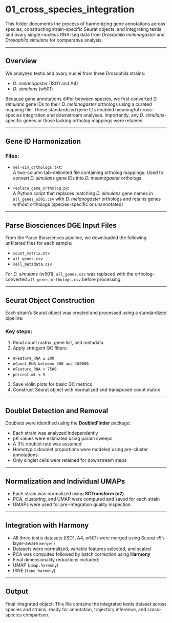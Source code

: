 # 01_cross_species_integration

This folder documents the process of harmonizing gene annotations across species, constructing strain-specific Seurat objects, and integrating testis and ovary single-nucleus RNA-seq data from *Drosophila melanogaster* and *Drosophila simulans* for comparative analysis.

---

## Overview

We analyzed testis and ovary nuclei from three Drosophila strains:
- *D. melanogaster* (ISO1 and A4)
- *D. simulans* (w501)

Because gene annotations differ between species, we first converted *D. simulans* gene IDs to their *D. melanogaster* orthologs using a curated mapping file. These standardized gene IDs enabled meaningful cross-species integration and downstream analyses. Importantly, any *D. simulans*-specific genes or those lacking ortholog mappings were retained.

---

## Gene ID Harmonization

### Files:
- `mel-sim_orthologs.txt`:  
  A two-column tab-delimited file containing ortholog mappings: Used to convert *D. simulans* gene IDs into *D. melanogaster* orthologs.

- `replace_gene_ortholog.py`:  
  A Python script that replaces matching *D. simulans* gene names in `all_genes_w501.csv` with *D. melanogaster* orthologs and retains genes without orthologs (species-specific or unannotated)

---

## Parse Biosciences DGE Input Files

From the Parse Biosciences pipeline, we downloaded the following unfiltered files for each sample:
- `count_matrix.mtx`
- `all_genes.csv`
- `cell_metadata.csv`

For *D. simulans* (w501), `all_genes.csv` was replaced with the ortholog-converted `all_genes_orthologs.csv` before processing.

---

## Seurat Object Construction

Each strain’s Seurat object was created and processed using a standardized pipeline:

### Key steps:
1. Read count matrix, gene list, and metadata
2. Apply stringent QC filters:
 - `nFeature_RNA ≥ 200`
 - `nCount_RNA between 300 and 100000`
 - `nFeature_RNA < 7500`
 - `percent.mt ≤ 5`
3. Save violin plots for basic QC metrics
4. Construct Seurat object with normalized and transposed count matrix

---

## Doublet Detection and Removal

Doublets were identified using the **DoubletFinder** package:

- Each strain was analyzed independently
- pK values were estimated using param sweeps
- A 3% doublet rate was assumed
- Homotypic doublet proportions were modeled using pre-cluster annotations
- Only singlet cells were retained for downstream steps

---

## Normalization and Individual UMAPs

- Each strain was normalized using **SCTransform (v2)**  
- PCA, clustering, and UMAP were computed and saved for each strain
- UMAPs were used for pre-integration quality inspection

---

## Integration with Harmony

- All three testis datasets (ISO1, A4, w501) were merged using Seurat v5’s layer-aware `merge()`
- Datasets were normalized, variable features selected, and scaled
- PCA was computed followed by batch correction using **Harmony**
- Final dimensionality reductions included:
- UMAP (`umap.harmony`)
- tSNE (`tsne.harmony`)

---

## Output

Final integrated object: This file contains the integrated testis dataset across species and strains, ready for annotation, trajectory inference, and cross-species comparison.

